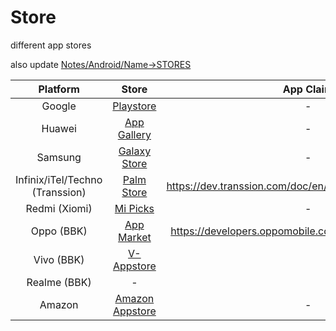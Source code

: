 # Store
different app stores

also update [Notes/Android/Name->STORES](https://github.com/shanraisshan/Notes/tree/main/Android/Name#stores)

| Platform  | Store | App Claim |
| :---:  | :---:  |  :---:  |
| Google | [Playstore](Playstore) |-|
| Huawei | [App Gallery](App-Gallery) |-|
| Samsung | [Galaxy Store](Galaxy-Store) |-|
| Infinix/iTel/Techno (Transsion) | [Palm Store](Palm-Store)|https://dev.transsion.com/doc/en/console/applicationClaim/|
| Redmi (Xiomi) | [Mi Picks](Mi-Picks) |-|
| Oppo (BBK) | [App Market](App-Market) |https://developers.oppomobile.com/wiki/doc/index#id=12|
| Vivo (BBK) | [V-Appstore](V-Appstore) |  |
| Realme (BBK) | - |  |
| Amazon | [Amazon Appstore](Amazon-Appstore) |-|

